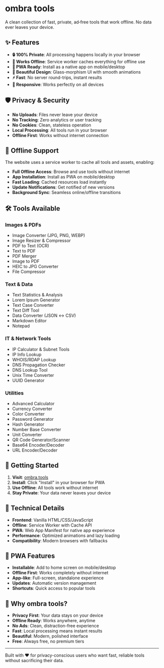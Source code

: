 # ombra tools

A clean collection of fast, private, ad‑free tools that work offline. No data ever leaves your device.

## ✨ Features

- **🔒 100% Private**: All processing happens locally in your browser
- **📱 Works Offline**: Service worker caches everything for offline use
- **🚀 PWA Ready**: Install as a native app on mobile/desktop
- **🎨 Beautiful Design**: Glass-morphism UI with smooth animations
- **⚡ Fast**: No server round-trips, instant results
- **📱 Responsive**: Works perfectly on all devices

## 🛡️ Privacy & Security

- **No Uploads**: Files never leave your device
- **No Tracking**: Zero analytics or user tracking
- **No Cookies**: Clean, stateless operation
- **Local Processing**: All tools run in your browser
- **Offline First**: Works without internet connection

## 🚀 Offline Support

The website uses a service worker to cache all tools and assets, enabling:

- **Full Offline Access**: Browse and use tools without internet
- **App Installation**: Install as PWA on mobile/desktop
- **Fast Loading**: Cached resources load instantly
- **Update Notifications**: Get notified of new versions
- **Background Sync**: Seamless online/offline transitions

## 🛠️ Tools Available

### Images & PDFs
- Image Converter (JPG, PNG, WEBP)
- Image Resizer & Compressor
- PDF to Text (OCR)
- Text to PDF
- PDF Merger
- Image to PDF
- HEIC to JPG Converter
- File Compressor

### Text & Data
- Text Statistics & Analysis
- Lorem Ipsum Generator
- Text Case Converter
- Text Diff Tool
- Data Converter (JSON ↔ CSV)
- Markdown Editor
- Notepad

### IT & Network Tools
- IP Calculator & Subnet Tools
- IP Info Lookup
- WHOIS/RDAP Lookup
- DNS Propagation Checker
- DNS Lookup Tool
- Unix Time Converter
- UUID Generator

### Utilities
- Advanced Calculator
- Currency Converter
- Color Converter
- Password Generator
- Hash Generator
- Number Base Converter
- Unit Converter
- QR Code Generator/Scanner
- Base64 Encoder/Decoder
- URL Encoder/Decoder

## 🎯 Getting Started

1. **Visit**: [ombra.tools](https://ombra.tools)
2. **Install**: Click "Install" in your browser for PWA
3. **Use Offline**: All tools work without internet
4. **Stay Private**: Your data never leaves your device

## 🔧 Technical Details

- **Frontend**: Vanilla HTML/CSS/JavaScript
- **Offline**: Service Worker with Cache API
- **PWA**: Web App Manifest for native app experience
- **Performance**: Optimized animations and lazy loading
- **Compatibility**: Modern browsers with fallbacks

## 📱 PWA Features

- **Installable**: Add to home screen on mobile/desktop
- **Offline First**: Works completely without internet
- **App-like**: Full-screen, standalone experience
- **Updates**: Automatic version management
- **Shortcuts**: Quick access to popular tools

## 🌟 Why ombra tools?

- **Privacy First**: Your data stays on your device
- **Offline Ready**: Works anywhere, anytime
- **No Ads**: Clean, distraction-free experience
- **Fast**: Local processing means instant results
- **Beautiful**: Modern, polished interface
- **Free**: Always free, no premium tiers

---

Built with ❤️ for privacy-conscious users who want fast, reliable tools without sacrificing their data.
